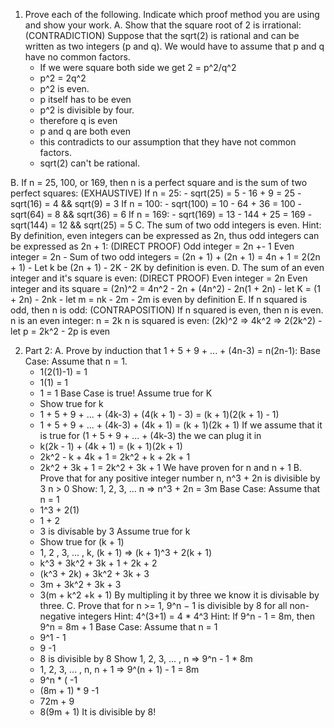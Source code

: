 1. Prove each of the following. Indicate which proof method you are using and show your work.
  A. Show that the square root of 2 is irrational:
    (CONTRADICTION) Suppose that the sqrt(2) is rational and can be written as two integers (p and q). We would have to assume that 
    p and q have no common factors. 
      - If we were square both side we get 2 = p^2/q^2
      - p^2 = 2q^2
      - p^2 is even.
      - p itself has to be even
      - p^2 is divisible by four.
      - therefore q is even
      - p and q are both even 
      - this contradicts to our assumption that they have not common factors. 
      - sqrt(2) can't be rational.

  B. If n = 25, 100, or 169, then n is a perfect square and is the sum of two perfect squares:
    (EXHAUSTIVE) 
    If n = 25:
      - sqrt(25) = 5
      - 16 + 9 = 25
      - sqrt(16) = 4 && sqrt(9) = 3
    If n = 100:
      - sqrt(100) = 10
      - 64 + 36 = 100
      - sqrt(64) = 8 && sqrt(36) = 6
    If n = 169:
      - sqrt(169) = 13
      - 144 + 25 = 169
      - sqrt(144) = 12 && sqrt(25) = 5
  C. The sum of two odd integers is even. Hint: By definition, even integers can be expressed as 2n, 
  thus odd integers can be expressed as 2n + 1:
    (DIRECT PROOF)
    Odd integer = 2n +- 1
    Even integer = 2n
      - Sum of two odd integers = (2n + 1) + (2n + 1)
                             = 4n + 1
                             = 2(2n + 1)
      - Let k be (2n + 1)
      - 2K
      - 2K by definition is even.
  D. The sum of an even integer and it's square is even:
    (DIRECT PROOF)
    Even integer = 2n
    Even integer and its square = (2n)^2 = 4n^2
      - 2n + (4n^2)
      - 2n(1 + 2n)
      - let K = (1 + 2n)
      - 2nk
      - let m = nk
      - 2m
      - 2m is even by definition
  E. If n squared is odd, then n is odd:
    (CONTRAPOSITION) If n squared is even, then n is even.
    n is an even integer: n = 2k
    n is squared is even: (2k)^2 => 4k^2 => 2(2k^2)
      - let p = 2k^2
      - 2p is even    

2. Part 2:
  A. Prove by induction that 1 + 5 + 9 + ... + (4n-3) = n(2n-1):
    Base Case: Assume that n = 1.
      - 1(2(1)-1) = 1
      - 1(1) = 1
      - 1 = 1 Base Case is true!
    Assume true for K
      - Show true for k 
      - 1 + 5 + 9 + ... + (4k-3) + (4(k + 1) - 3) = (k + 1)(2(k + 1) - 1)
      - 1 + 5 + 9 + ... + (4k-3) + (4k + 1)       = (k + 1)(2k + 1) 
    If we assume that it is true for (1 + 5 + 9 + ... + (4k-3) the we can plug it in
      - k(2k - 1) + (4k + 1) = (k + 1)(2k + 1)  
      - 2k^2 - k + 4k + 1 = 2k^2 + k + 2k + 1
      - 2k^2 + 3k + 1 = 2k^2 + 3k + 1
    We have proven for n and n + 1
  B. Prove that for any positive integer number n, n^3 + 2n is divisible by 3
    n > 0
    Show: 1, 2, 3, ... n => n^3 + 2n = 3m
    Base Case: Assume that n = 1
      - 1^3 + 2(1)
      - 1 + 2
      - 3 is divisable by 3
    Assume true for k
      - Show true for (k + 1)
      - 1, 2 , 3, ... , k, (k + 1) => (k + 1)^3 + 2(k + 1)
      - k^3 + 3k^2 + 3k + 1 + 2k + 2
      - (k^3 + 2k) + 3k^2 + 3k + 3
      - 3m + 3k^2 + 3k + 3
      - 3(m + k^2 +k + 1)
    By multipling it by three we know it is divisable by three. 
  C. Prove that for n >= 1, 9^n − 1 is divisible by 8 for all non-negative integers 
   Hint: 4^(3+1) = 4 * 4^3 Hint: If 9^n - 1 = 8m, then 9^n = 8m + 1
   Base Case: Assume that n = 1
    - 9^1 - 1
    - 9 -1
    - 8 is divisible by 8
   Show 1, 2, 3, ... , n => 9^n - 1 * 8m
    - 1, 2, 3, ... , n, n + 1 => 9^(n + 1) - 1 = 8m
    - 9^n * ( -1
    - (8m + 1) * 9 -1
    - 72m + 9
    - 8(9m + 1)
   It is divisible by 8!
